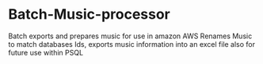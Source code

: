 # Batch-Music-processor
Batch exports and prepares music for use in amazon AWS
Renames Music to match databases Ids, exports music information into an excel file also for future use within PSQL
